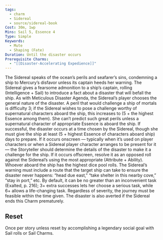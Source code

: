 ```yaml
---
tags:
  - charm
  - Sidereal
  - source/sidereal-book
Cost: 30m, 1wp
Mins: Sail 5, Essence 4
Type: Simple
Keywords:
  - Mute
  - Shaping (Fate)
Duration: Until the disaster occurs
Prerequisite Charms:
  - "[[Disaster-Accelerating Expedience]]"
---
```

The Sidereal speaks of the ocean’s perils and seafarer’s sins, condemning a ship to Mercury’s disfavor unless its captain heeds her warning. The Sidereal gives a fearsome admonition to a ship’s captain, rolling (Intelligence + Sail) to introduce a fact about a disaster that will befall the ship. As with Meticulous Disaster Agenda, the Sidereal’s player chooses the general nature of the disaster. A peril that would challenge a ship of mortals is difficulty 3; if the Sidereal wishes to pose a challenge worthy of supernatural characters aboard the ship, this increases to (5 + the highest Essence among them). She can’t predict such great perils unless a supernatural character of appropriate Essence is aboard the ship. If successful, the disaster occurs at a time chosen by the Sidereal, though she must give the ship at least (5 + highest Essence of characters aboard ship) days to prepare. If it occurs onscreen — typically when it’s used on player characters or when a Sidereal player character arranges to be present for it — the Storyteller should determine the details of the disaster to make it a challenge for the ship. If it occurs offscreen, resolve it as an opposed roll against the Sidereal’s using the most appropriate (Attribute + Ability). Whoever aboard the ship has the highest dice pool rolls. The Sidereal’s warning must include a route that the target ship can take to ensure the disaster never happens: “head due east,” “take shelter in this nearby cove,” “stay in port,” etc. By default, it can be no greater than an inconvenient task (Exalted, p. 216); 3+ extra successes lets her choose a serious task, while 6+ allows a life-changing task. Regardless of severity, the journey must be feasible within the time given. The disaster is also averted if the Sidereal ends this Charm prematurely. 
## Reset
Once per story unless reset by accomplishing a legendary social goal with Sail rolls or Sail Charms.